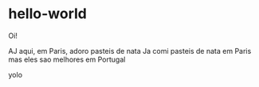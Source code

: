 # hello-world

Oi!

AJ aqui, em Paris, adoro pasteis de nata
Ja comi pasteis de nata em Paris mas eles sao melhores em Portugal

yolo

